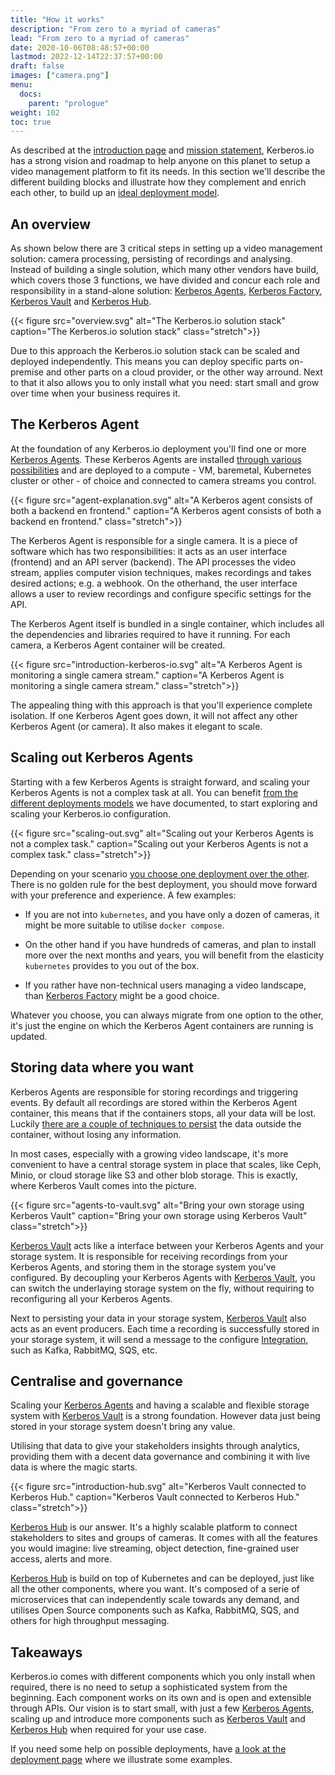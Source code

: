 ```yaml
---
title: "How it works"
description: "From zero to a myriad of cameras"
lead: "From zero to a myriad of cameras"
date: 2020-10-06T08:48:57+00:00
lastmod: 2022-12-14T22:37:57+00:00
draft: false
images: ["camera.png"]
menu:
  docs:
    parent: "prologue"
weight: 102
toc: true
---
```


As described at the [introduction page](/) and [mission statement](/prologue/mission/), Kerberos.io has a strong vision and roadmap to help anyone on this planet to setup a video management platform to fit its needs. In this section we'll describe the different building blocks and illustrate how they complement and enrich each other, to build up an [ideal deployment model](/prologue/deployments/).

## An overview

As shown below there are 3 critical steps in setting up a video management solution: camera processing, persisting of recordings and analysing. Instead of building a single solution, which many other vendors have build, which covers those 3 functions, we have divided and concur each role and responsibility in a stand-alone solution: [Kerberos Agents](/agent/first-things-first/), [Kerberos Factory](/factory/first-things-first/), [Kerberos Vault](/vault/first-things-first/) and [Kerberos Hub](/hub/first-things-first/).

{{< figure src="overview.svg" alt="The Kerberos.io solution stack" caption="The Kerberos.io solution stack" class="stretch">}}

Due to this approach the Kerberos.io solution stack can be scaled and deployed independently. This means you can deploy specific parts on-premise and other parts on a cloud provider, or the other way arround. Next to that it also allows you to only install what you need: start small and grow over time when your business requires it.

## The Kerberos Agent

At the foundation of any Kerberos.io deployment you'll find one or more [Kerberos Agents](/agent/first-things-first/). These Kerberos Agents are installed [through various possibilities](https://github.com/kerberos-io/agent#how-to-run-and-deploy-a-kerberos-agent) and are deployed to a compute - VM, baremetal, Kubernetes cluster or other - of choice and connected to camera streams you control.

{{< figure src="agent-explanation.svg" alt="A Kerberos agent consists of both a backend en frontend." caption="A Kerberos agent consists of both a backend en frontend." class="stretch">}}

The Kerberos Agent is responsible for a single camera. It is a piece of software which has two responsibilities: it acts as an user interface (frontend) and an API server (backend). The API processes the video stream, applies computer vision techniques, makes recordings and takes desired actions; e.g. a webhook. On the otherhand, the user interface allows a user to review recordings and configure specific settings for the API.

The Kerberos Agent itself is bundled in a single container, which includes all the dependencies and libraries required to have it running. For each camera, a Kerberos Agent container will be created.

{{< figure src="introduction-kerberos-io.svg" alt="A Kerberos Agent is monitoring a single camera stream." caption="A Kerberos Agent is monitoring a single camera stream." class="stretch">}}

The appealing thing with this approach is that you'll experience complete isolation. If one Kerberos Agent goes down, it will not affect any other Kerberos Agent (or camera). It also makes it elegant to scale.

## Scaling out Kerberos Agents

Starting with a few Kerberos Agents is straight forward, and scaling your Kerberos Agents is not a complex task at all. You can benefit [from the different deployments models](https://github.com/kerberos-io/agent#how-to-run-and-deploy-a-kerberos-agent) we have documented, to start exploring and scaling your Kerberos.io configuration.

{{< figure src="scaling-out.svg" alt="Scaling out your Kerberos Agents is not a complex task." caption="Scaling out your Kerberos Agents is not a complex task." class="stretch">}}

Depending on your scenario [you choose one deployment over the other](https://github.com/kerberos-io/agent#how-to-run-and-deploy-a-kerberos-agent). There is no golden rule for the best deployment, you should move forward with your preference and experience. A few examples:

- If you are not into `kubernetes`, and you have only a dozen of cameras, it might be more suitable to utilise `docker compose`.

- On the other hand if you have hundreds of cameras, and plan to install more over the next months and years, you will benefit from the elasticity `kubernetes` provides to you out of the box.

- If you rather have non-technical users managing a video landscape, than [Kerberos Factory](/factory/first-things-first/) might be a good choice.

Whatever you choose, you can always migrate from one option to the other, it's just the engine on which the Kerberos Agent containers are running is updated.

## Storing data where you want

Kerberos Agents are responsible for storing recordings and triggering events. By default all recordings are stored within the Kerberos Agent container, this means that if the containers stops, all your data will be lost. Luckily [there are a couple of techniques to persist](https://github.com/kerberos-io/agent#configure-and-persist-with-volume-mounts) the data outside the container, without losing any information.

In most cases, especially with a growing video landscape, it's more convenient to have a central storage system in place that scales, like Ceph, Minio, or cloud storage like S3 and other blob storage. This is exactly, where Kerberos Vault comes into the picture.

{{< figure src="agents-to-vault.svg" alt="Bring your own storage using Kerberos Vault" caption="Bring your own storage using Kerberos Vault" class="stretch">}}

[Kerberos Vault](/vault/first-things-first/) acts like a interface between your Kerberos Agents and your storage system. It is responsible for receiving recordings from your Kerberos Agents, and storing them in the storage system you've configured. By decoupling your Kerberos Agents with [Kerberos Vault](/vault/first-things-first/), you can switch the underlaying storage system on the fly, without requiring to reconfiguring all your Kerberos Agents.

Next to persisting your data in your storage system, [Kerberos Vault](/vault/first-things-first/) also acts as an event producers. Each time a recording is successfully stored in your storage system, it will send a message to the configure [Integration](/vault/integrations/), such as Kafka, RabbitMQ, SQS, etc.

## Centralise and governance

Scaling your [Kerberos Agents](/agent/first-things-first/) and having a scalable and flexible storage system with [Kerberos Vault](/vault/first-things-first/) is a strong foundation. However data just being stored in your storage system doesn't bring any value.

Utilising that data to give your stakeholders insights through analytics, providing them with a decent data governance and combining it with live data is where the magic starts.

{{< figure src="introduction-hub.svg" alt="Kerberos Vault connected to Kerberos Hub." caption="Kerberos Vault connected to Kerberos Hub." class="stretch">}}

[Kerberos Hub](/hub/first-things-first/) is our answer. It's a highly scalable platform to connect stakeholders to sites and groups of cameras. It comes with all the features you would imagine: live streaming, object detection, fine-grained user access, alerts and more.

[Kerberos Hub](/hub/first-things-first/) is build on top of Kubernetes and can be deployed, just like all the other components, where you want. It's composed of a serie of microservices that can independently scale towards any demand, and utilises Open Source components such as Kafka, RabbitMQ, SQS, and others for high throughput messaging.

## Takeaways

Kerberos.io comes with different components which you only install when required, there is no need to setup a sophisticated system from the beginning. Each component works on its own and is open and extensible through APIs. Our vision is to start small, with just a few [Kerberos Agents](/agent/first-things-first/), scaling up and introduce more components such as [Kerberos Vault](/vault/first-things-first/) and [Kerberos Hub](/hub/first-things-first/) when required for your use case.

If you need some help on possible deployments, have [a look at the deployment page](/prologue/deployments/) where we illustrate some examples.
